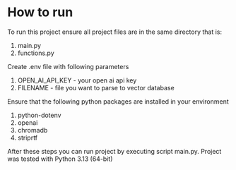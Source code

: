 # How to run
To run this project ensure all project files are in the same directory that is:
<ol>
<li>main.py</li>
<li>functions.py</li>
</ol>

Create .env file with following parameters
<ol>
<li>OPEN_AI_API_KEY - your open ai api key</li>
<li>FILENAME - file you want to parse to vector database</li>  
</ol>

Ensure that the following python packages are installed in your environment
<ol>
<li>python-dotenv</li>
<li>openai</li>
<li>chromadb</li>
<li>striprtf</li>
</ol>

After these steps you can run project by executing script main.py.
Project was tested with Python 3.13 (64-bit)